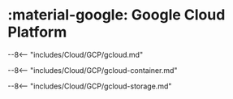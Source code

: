 # :material-google: Google Cloud Platform

--8<-- "includes/Cloud/GCP/gcloud.md"

--8<-- "includes/Cloud/GCP/gcloud-container.md"

--8<-- "includes/Cloud/GCP/gcloud-storage.md"